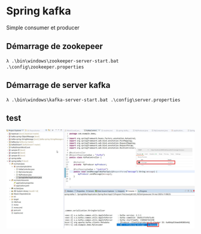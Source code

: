 # Spring kafka

Simple consumer et producer 


## Démarrage de zookepeer
```shell
λ .\bin\windows\zookeeper-server-start.bat  .\config\zookeeper.properties
```

## Démarrage de server kafka

```shell
λ .\bin\windows\kafka-server-start.bat .\config\server.properties
```

## test

![](doc/resttest.jpg)


```shell

```
```shell

```
```shell

```
```shell

```
```shell

```